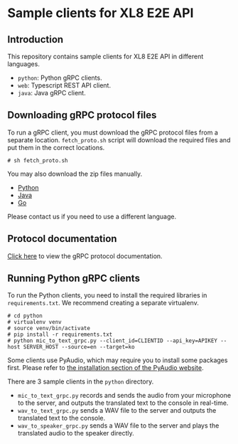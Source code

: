 # Sample clients for XL8 E2E API

## Introduction

This repository contains sample clients for XL8 E2E API in different languages.

 * `python`: Python gRPC clients.
 * `web`: Typescript REST API client.
 * `java`: Java gRPC client.

## Downloading gRPC protocol files

To run a gRPC client, you must download the gRPC protocol files from a separate location. `fetch_proto.sh` script will download the required files and put them in the correct locations.

```
# sh fetch_proto.sh
```

You may also download the zip files manually.

* [Python](https://s3.amazonaws.com/static.xl8.ai/proto/master/e2e_api_python.zip)
* [Java](https://s3.amazonaws.com/static.xl8.ai/proto/master/e2e_api_java.zip)
* [Go](https://s3.amazonaws.com/static.xl8.ai/proto/master/e2e_api_golang.zip)


Please contact us if you need to use a different language.

## Protocol documentation

[Click here](https://s3.amazonaws.com/static.xl8.ai/proto/master/index.html) to view the gRPC protocol documentation.

## Running Python gRPC clients

To run the Python clients, you need to install the required libraries in `requirements.txt`. We recommend creating a separate virtualenv.

```
# cd python
# virtualenv venv
# source venv/bin/activate
# pip install -r requirements.txt
# python mic_to_text_grpc.py --client_id=CLIENTID --api_key=APIKEY --host SERVER_HOST --source=en --target=ko
```

Some clients use PyAudio, which may require you to install some packages first. Please refer to [the installation section of the PyAudio website](https://people.csail.mit.edu/hubert/pyaudio/).

There are 3 sample clients in the `python` directory.

* `mic_to_text_grpc.py` records and sends the audio from your microphone to the server, and outputs the translated text to the console in real-time.
* `wav_to_text_grpc.py` sends a WAV file to the server and outputs the translated text to the console.
* `wav_to_speaker_grpc.py` sends a WAV file to the server and plays the translated audio to the speaker directly.
